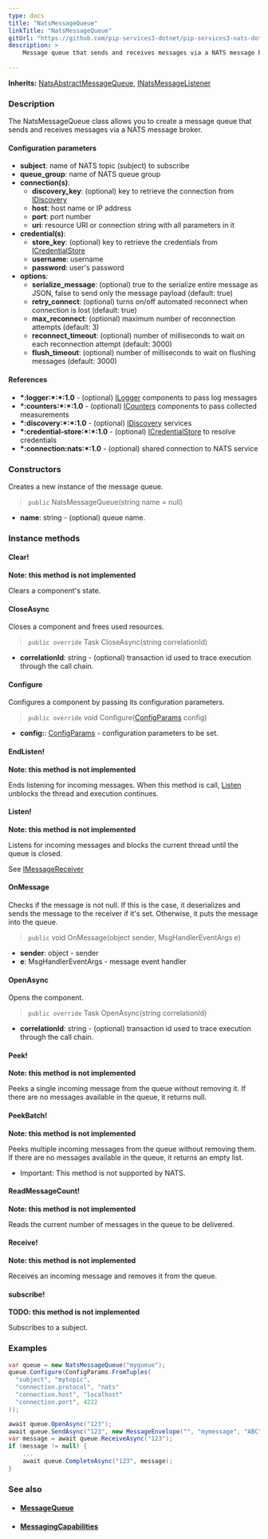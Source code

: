 ```yaml
---
type: docs
title: "NatsMessageQueue"
linkTitle: "NatsMessageQueue"
gitUrl: "https://github.com/pip-services3-dotnet/pip-services3-nats-dotnet"
description: >
    Message queue that sends and receives messages via a NATS message broker.
    
---
```


**Inherits:** [NatsAbstractMessageQueue](../nats_abstract_message_queue), [INatsMessageListener](../../connect/inats_message_listener)

### Description

The NatsMessageQueue class allows you to create a message queue that sends and receives messages via a NATS message broker.

#### Configuration parameters

- **subject**: name of NATS topic (subject) to subscribe
- **queue_group**: name of NATS queue group
- **connection(s)**:
    - **discovery_key**: (optional) key to retrieve the connection from [IDiscovery](../../../components/connect/idiscovery)
    - **host**: host name or IP address
    - **port**: port number
    - **uri**: resource URI or connection string with all parameters in it
- **credential(s)**:
    - **store_key**: (optional) key to retrieve the credentials from [ICredentialStore](../../../components/auth/icredential_store)
    - **username**: username
    - **password**: user's password
- **options**:
    - **serialize_message**: (optional) true to the serialize entire message as JSON, false to send only the message payload (default: true)
    - **retry_connect**: (optional) turns on/off automated reconnect when connection is lost (default: true)
    - **max_reconnect**: (optional) maximum number of reconnection attempts (default: 3)
    - **reconnect_timeout**: (optional) number of milliseconds to wait on each reconnection attempt (default: 3000)
    - **flush_timeout**: (optional) number of milliseconds to wait on flushing messages (default: 3000)


#### References
- **\*:logger:\*:\*:1.0** - (optional) [ILogger](../../../components/log/ilogger) components to pass log messages
- **\*:counters:\*:\*:1.0** - (optional) [ICounters](../../../components/count/icounters) components to pass collected measurements
- **\*:discovery:\*:\*:1.0** - (optional) [IDiscovery](../../../components/connect/idiscovery) services
- **\*:credential-store:\*:\*:1.0** - (optional) [ICredentialStore](../../../components/auth/icredential_store) to resolve credentials
- **\*:connection:nats:\*:1.0** - (optional) shared connection to NATS service


### Constructors
Creates a new instance of the message queue.

> `public` NatsMessageQueue(string name = null)

- **name**: string - (optional) queue name.


### Instance methods

#### Clear!
**Note: this method is not implemented**

Clears a component's state.


#### CloseAsync
Closes a component and frees used resources.

> `public override` Task CloseAsync(string correlationId)

- **correlationId**: string - (optional) transaction id used to trace execution through the call chain.


#### Configure
Configures a component by passing its configuration parameters.

> `public override` void Configure([ConfigParams](../../../commons/config/config_params) config)

- **config:**: [ConfigParams](../../../commons/config/config_params) - configuration parameters to be set.


#### EndListen!
**Note: this method is not implemented**

Ends listening for incoming messages.
When this method is call, [Listen](#listen) unblocks the thread and execution continues.


#### Listen!
**Note: this method is not implemented**

Listens for incoming messages and blocks the current thread until the queue is closed.

See [IMessageReceiver](../../../messaging/queues/imessage_receiver)


#### OnMessage
Checks if the message is not null. If this is the case, it deserializes and sends the message to the receiver if it's set. Otherwise, it puts the message into the queue.

> `public` void OnMessage(object sender, MsgHandlerEventArgs e)

- **sender**: object - sender
- **e**: MsgHandlerEventArgs - message event handler


#### OpenAsync
Opens the component.

> `public override` Task OpenAsync(string correlationId)

- **correlationId**: string - (optional) transaction id used to trace execution through the call chain.


#### Peek!
**Note: this method is not implemented**

Peeks a single incoming message from the queue without removing it.
If there are no messages available in the queue, it returns null.

#### PeekBatch!
**Note: this method is not implemented**

Peeks multiple incoming messages from the queue without removing them.
If there are no messages available in the queue, it returns an empty list.

- Important: This method is not supported by NATS.

#### ReadMessageCount!
**Note: this method is not implemented**

Reads the current number of messages in the queue to be delivered.

#### Receive!
**Note: this method is not implemented**

Receives an incoming message and removes it from the queue.


#### subscribe!
**TODO: this method is not implemented**

Subscribes to a subject.


### Examples

```cs
var queue = new NatsMessageQueue("myqueue");
queue.Configure(ConfigParams.FromTuples(
  "subject", "mytopic",
  "connection.protocol", "nats"
  "connection.host", "localhost"
  "connection.port", 4222
));

await queue.OpenAsync("123");
await queue.SendAsync("123", new MessageEnvelope("", "mymessage", "ABC"));
var message = await queue.ReceiveAsync("123");
if (message != null) {
    ...
    await queue.CompleteAsync("123", message);
}
```


### See also
- #### [MessageQueue](../../../messaging/queues/message_queue)
- #### [MessagingCapabilities](../../../messaging/queues/messaging_capabilities)
